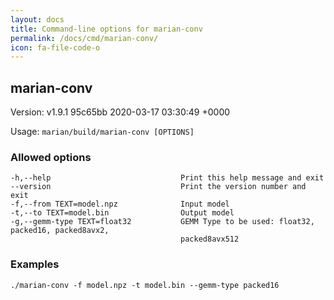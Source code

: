 ```yaml
---
layout: docs
title: Command-line options for marian-conv
permalink: /docs/cmd/marian-conv/
icon: fa-file-code-o
---
```


## marian-conv

Version: 
v1.9.1 95c65bb 2020-03-17 03:30:49 +0000

Usage: `marian/build/marian-conv [OPTIONS]`

### Allowed options
```
-h,--help                             Print this help message and exit
--version                             Print the version number and exit
-f,--from TEXT=model.npz              Input model
-t,--to TEXT=model.bin                Output model
-g,--gemm-type TEXT=float32           GEMM Type to be used: float32, packed16, packed8avx2, 
                                      packed8avx512
```

### Examples
```
./marian-conv -f model.npz -t model.bin --gemm-type packed16
```
